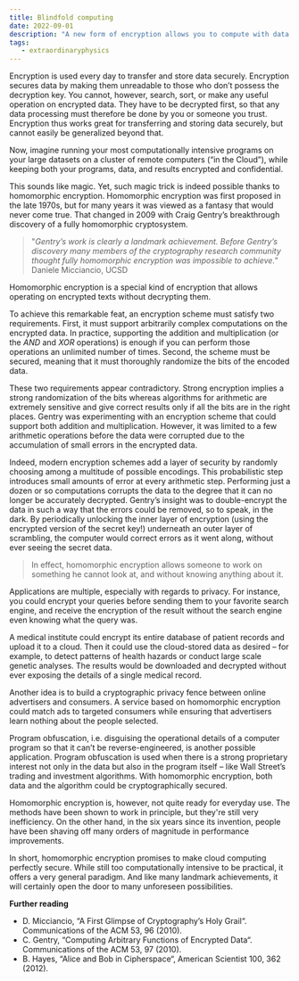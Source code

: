 ```yaml
---
title: Blindfold computing
date: 2022-09-01
description: "A new form of encryption allows you to compute with data you cannot read."
tags:
   - extraordinaryphysics
---
```


Encryption is used every day to transfer and store data securely. Encryption secures data by making them unreadable to those who don’t possess the decryption key. You cannot, however, search, sort, or make any useful operation on encrypted data. They have to be decrypted first, so that any data processing must therefore be done by you or someone you trust. Encryption thus works great for transferring and storing data securely, but cannot easily be generalized beyond that.

Now, imagine running your most computationally intensive programs on your large datasets on a cluster of remote computers (“in the Cloud”), while keeping both your programs, data, and results encrypted and confidential.

This sounds like magic. Yet, such magic trick is indeed possible thanks to homomorphic encryption. Homomorphic encryption was first proposed in the late 1970s, but for many years it was viewed as a fantasy that would never come true. That changed in 2009 with Craig Gentry’s breakthrough discovery of a fully homomorphic cryptosystem.

> "*Gentry’s work is clearly a landmark achievement. Before Gentry’s discovery many members of the cryptography research community thought fully homomorphic encryption was impossible to achieve."* 
> Daniele Micciancio, UCSD

Homomorphic encryption is a special kind of encryption that allows operating on encrypted texts without decrypting them.
 
To achieve this remarkable feat, an encryption scheme must satisfy two requirements. First, it must support arbitrarily complex computations on the encrypted data. In practice, supporting the addition and multiplication (or the *AND* and *XOR* operations) is enough if you can perform those operations an unlimited number of times. Second, the scheme must be secured, meaning that it must thoroughly randomize the bits of the encoded data.
 
These two requirements appear contradictory. Strong encryption implies a strong randomization of the bits whereas algorithms for arithmetic are extremely sensitive and give correct results only if all the bits are in the right places.
Gentry was experimenting with an encryption scheme that could support both addition and multiplication. However, it was limited to a few arithmetic operations before the data were corrupted due to the accumulation of small errors in the encrypted data.

Indeed, modern encryption schemes add a layer of security by randomly choosing among a multitude of possible encodings. This probabilistic step introduces small amounts of error at every arithmetic step. Performing just a dozen or so computations corrupts the data to the degree that it can no longer be accurately decrypted.
Gentry’s insight was to double-encrypt the data in such a way that the errors could be removed, so to speak, in the dark. By periodically unlocking the inner layer of encryption (using the encrypted version of the secret key!) underneath an outer layer of scrambling, the computer would correct errors as it went along, without ever seeing the secret data.

> In effect, homomorphic encryption allows someone to work on something he cannot look at, and without knowing anything about it.

Applications are multiple, especially with regards to privacy. For instance, you could encrypt your queries before sending them to your favorite search engine, and receive the encryption of the result without the search engine even knowing what the query was.

A medical institute could encrypt its entire database of patient records and upload it to a cloud. Then it could use the cloud-stored data as desired – for example, to detect patterns of health hazards or conduct large scale genetic analyses. The results would be downloaded and decrypted without ever exposing the details of a single medical record.

Another idea is to build a cryptographic privacy fence between online advertisers and consumers. A service based on homomorphic encryption could match ads to targeted consumers while ensuring that advertisers learn nothing about the people selected.

Program obfuscation, i.e. disguising the operational details of a computer program so that it can’t be reverse-engineered, is another possible application. Program obfuscation is used when there is a strong proprietary interest not only in the data but also in the program itself – like Wall Street’s trading and investment algorithms. With homomorphic encryption, both data and the algorithm could be cryptographically secured.

Homomorphic encryption is, however, not quite ready for everyday use. The methods have been shown to work in principle, but they're still very inefficiency. On the other hand, in the six years since its invention, people have been shaving off many orders of magnitude in performance improvements.

In short, homomorphic encryption promises to make cloud computing perfectly secure. While still too computationally intensive to be practical, it offers a very general paradigm. And like many landmark achievements, it will certainly open the door to many unforeseen possibilities.
 
**Further reading**
- D. Micciancio, “A First Glimpse of Cryptography’s Holy Grail“. Communications of the ACM 53, 96 (2010).
- C. Gentry, “Computing Arbitrary Functions of Encrypted Data“. Communications of the ACM 53, 97 (2010).
- B. Hayes, “Alice and Bob in Cipherspace“, American Scientist 100, 362 (2012).


